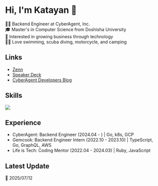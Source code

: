 # Hi, I'm Katayan 👋

🧑‍💻 Backend Engineer at CyberAgent, Inc.<br />
🎓 Master's in Computer Science from Doshisha University<br />
🔭 Interested in growing business through technology<br />
🏊‍♂️ Love swimming, scuba diving, motorcycle, and camping

## Links
- [Zenn](https://zenn.dev/daisuke23)
- [Speaker Deck](https://speakerdeck.com/daisuke0x17)
- [CyberAgent Developers Blog](https://developers.cyberagent.co.jp/blog/archives/author/katayan)

## Skills
<img src="https://skillicons.dev/icons?i=aws,discord,docker,gcp,git,github,githubactions,go,grafana,graphql,kubernetes,mysql,nestjs,javascript,notion,postgres,postman,python,redis,terraform,typescript,vscode&theme=light&perline=8" /> 

## Experience
- CyberAgent: Backend Engineer (2024.04 - ) | Go, k8s, GCP
- Gemcook: Backend Engineer Intern (2022.10 - 2023.10) | TypeScript, Go, GraphQL, AWS
- Life is Tech: Coding Mentor (2022.04 - 2024.03) | Ruby, JavaScript

## Latest Update
:date: 2025/07/12
